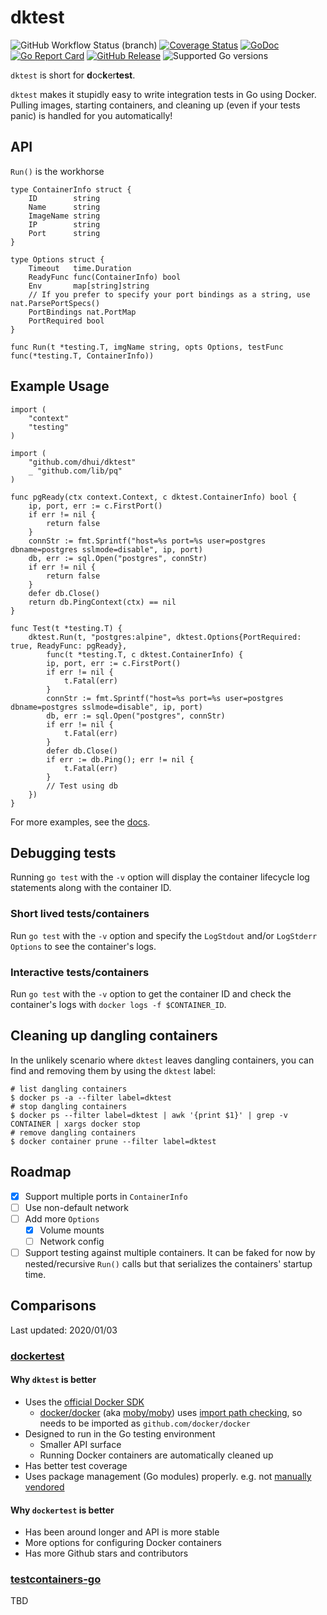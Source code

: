 # dktest

![GitHub Workflow Status (branch)](https://img.shields.io/github/actions/workflow/status/dhui/dktest/go.yml?branch=master) [![Coverage Status](https://img.shields.io/coveralls/github/dhui/dktest/master.svg)](https://coveralls.io/github/dhui/dktest?branch=master) [![GoDoc](https://godoc.org/github.com/dhui/dktest?status.svg)](https://godoc.org/github.com/dhui/dktest) [![Go Report Card](https://goreportcard.com/badge/github.com/dhui/dktest)](https://goreportcard.com/report/github.com/dhui/dktest) [![GitHub Release](https://img.shields.io/github/release/dhui/dktest/all.svg)](https://github.com/dhui/dktest/releases) ![Supported Go versions](https://img.shields.io/badge/Go-1.19%2C%201.20-lightgrey.svg)

`dktest` is short for **d**oc**k**er**test**.

`dktest` makes it stupidly easy to write integration tests in Go using Docker. Pulling images, starting containers, and cleaning up (even if your tests panic) is handled for you automatically!

## API

`Run()` is the workhorse

```golang
type ContainerInfo struct {
    ID        string
    Name      string
    ImageName string
    IP        string
    Port      string
}

type Options struct {
    Timeout   time.Duration
    ReadyFunc func(ContainerInfo) bool
    Env       map[string]string
    // If you prefer to specify your port bindings as a string, use nat.ParsePortSpecs()
    PortBindings nat.PortMap
    PortRequired bool
}

func Run(t *testing.T, imgName string, opts Options, testFunc func(*testing.T, ContainerInfo))
```

## Example Usage

```golang
import (
    "context"
    "testing"
)

import (
    "github.com/dhui/dktest"
    _ "github.com/lib/pq"
)

func pgReady(ctx context.Context, c dktest.ContainerInfo) bool {
    ip, port, err := c.FirstPort()
    if err != nil {
        return false
    }
    connStr := fmt.Sprintf("host=%s port=%s user=postgres dbname=postgres sslmode=disable", ip, port)
    db, err := sql.Open("postgres", connStr)
    if err != nil {
        return false
    }
    defer db.Close()
    return db.PingContext(ctx) == nil
}

func Test(t *testing.T) {
    dktest.Run(t, "postgres:alpine", dktest.Options{PortRequired: true, ReadyFunc: pgReady},
        func(t *testing.T, c dktest.ContainerInfo) {
        ip, port, err := c.FirstPort()
        if err != nil {
            t.Fatal(err)
        }
        connStr := fmt.Sprintf("host=%s port=%s user=postgres dbname=postgres sslmode=disable", ip, port)
        db, err := sql.Open("postgres", connStr)
        if err != nil {
            t.Fatal(err)
        }
        defer db.Close()
        if err := db.Ping(); err != nil {
            t.Fatal(err)
        }
        // Test using db
    })
}
```

For more examples, see the [docs](https://godoc.org/github.com/dhui/dktest).

## Debugging tests

Running `go test` with the `-v` option will display the container lifecycle log statements
along with the container ID.

### Short lived tests/containers

Run `go test` with the `-v` option and specify the `LogStdout` and/or `LogStderr` `Options`
to see the container's logs.

### Interactive tests/containers

Run `go test` with the `-v` option to get the container ID and check the container's logs with
`docker logs -f $CONTAINER_ID`.

## Cleaning up dangling containers

In the unlikely scenario where `dktest` leaves dangling containers,
you can find and removing them by using the `dktest` label:

```shell
# list dangling containers
$ docker ps -a --filter label=dktest
# stop dangling containers
$ docker ps --filter label=dktest | awk '{print $1}' | grep -v CONTAINER | xargs docker stop
# remove dangling containers
$ docker container prune --filter label=dktest
```

## Roadmap

* [x] Support multiple ports in `ContainerInfo`
* [ ] Use non-default network
* [ ] Add more `Options`
  * [x] Volume mounts
  * [ ] Network config
* [ ] Support testing against multiple containers. It can be faked for now by nested/recursive `Run()` calls but that serializes the containers' startup time.

## Comparisons

Last updated: 2020/01/03

### [dockertest](https://github.com/ory/dockertest)

#### Why `dktest` is better

* Uses the [official Docker SDK](https://github.com/docker/docker)
  * [docker/docker](https://github.com/docker/docker) (aka [moby/moby](https://github.com/moby/moby)) uses [import path checking](https://golang.org/cmd/go/#hdr-Import_path_checking), so needs to be imported as `github.com/docker/docker`
* Designed to run in the Go testing environment
  * Smaller API surface
  * Running Docker containers are automatically cleaned up
* Has better test coverage
* Uses package management (Go modules) properly. e.g. not [manually vendored](https://github.com/ory/dockertest/pull/122)

#### Why `dockertest` is better

* Has been around longer and API is more stable
* More options for configuring Docker containers
* Has more Github stars and contributors

### [testcontainers-go](https://github.com/testcontainers/testcontainers-go)

TBD
